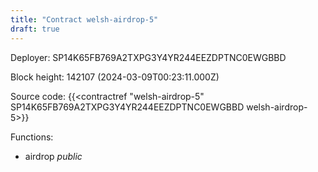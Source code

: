 ```yaml
---
title: "Contract welsh-airdrop-5"
draft: true
---
```

Deployer: SP14K65FB769A2TXPG3Y4YR244EEZDPTNC0EWGBBD


 



Block height: 142107 (2024-03-09T00:23:11.000Z)

Source code: {{<contractref "welsh-airdrop-5" SP14K65FB769A2TXPG3Y4YR244EEZDPTNC0EWGBBD welsh-airdrop-5>}}

Functions:

* airdrop _public_
